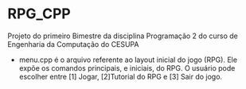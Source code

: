 # RPG_CPP
Projeto do primeiro Bimestre da disciplina Programação 2 do curso de Engenharia da Computação do CESUPA
- menu.cpp é o arquivo referente ao layout inicial do jogo (RPG). Ele expõe os comandos principais, e iniciais, do RPG. O usuário pode escolher entre [1] Jogar, [2]Tutorial do RPG e [3] Sair do jogo.
